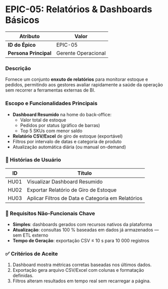 # EPIC-05: Relatórios & Dashboards Básicos

| **Atributo**           | **Valor**          |
|------------------------|--------------------|
| **ID do Épico**        | EPIC-05           |
| **Persona Principal**  | Gerente Operacional |

### Descrição
Fornece um conjunto **enxuto de relatórios** para monitorar estoque e pedidos, permitindo aos gestores avaliar rapidamente a saúde da operação sem recorrer a ferramentas externas de BI.

### Escopo e Funcionalidades Principais
- **Dashboard Resumido** na home do back-office:  
  - Valor total de estoque  
  - Pedidos por status (gráfico de barras)  
  - Top 5 SKUs com menor saldo  
- **Relatório CSV/Excel** de giro de estoque (exportável)  
- Filtros por intervalo de datas e categoria de produto  
- Atualização automática diária (ou manual on-demand)

### 📜 Histórias de Usuário
| ID   | Título                                                     |
|------|------------------------------------------------------------|
| HU01 | Visualizar Dashboard Resumido                              |
| HU02 | Exportar Relatório de Giro de Estoque                      |
| HU03 | Aplicar Filtros de Data e Categoria em Relatórios          |

### 🚀 Requisitos Não-Funcionais Chave
- **Simples**: dashboards gerados com recursos nativos da plataforma  
- **Atualização**: consultas 100 % baseadas em dados já armazenados — sem ETL externo  
- **Tempo de Geração**: exportação CSV ≤ 10 s para 10 000 registros  

### ✅ Critérios de Aceite
1. Dashboard mostra métricas corretas baseadas nos últimos dados.  
2. Exportação gera arquivo CSV/Excel com colunas e formatação definidas.  
3. Filtros alteram resultados em tempo real sem recarregar a página.  
